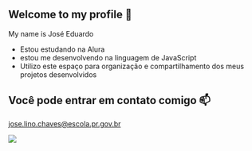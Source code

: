 ## Welcome to my profile 💜


My name is José Eduardo

- Estou estudando na Alura
- estou me desenvolvendo na linguagem de JavaScript
- Utilizo este espaço para organização e compartilhamento dos meus projetos desenvolvidos

## Você pode entrar em contato comigo 📫

jose.lino.chaves@escola.pr.gov.br

![](https://media.tenor.com/CWJFL-nA1wIAAAAM/helldivers-2-democracy.gif)

